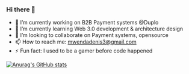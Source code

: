 ### Hi there 👋

- 🔭 I’m currently working on B2B Payment systems @Duplo
- 🌱 I’m currently learning Web 3.0 development & architecture design
- 👯 I’m looking to collaborate on Payment systems, opensource
- 📫 How to reach me: mwendadenis3@gmail.com
- ⚡ Fun fact: I used to be a gamer before code happened

[![Anurag's GitHub stats](https://github-readme-stats.vercel.app/api?username=jask-vmi)](https://github.com/anuraghazra/github-readme-stats)
